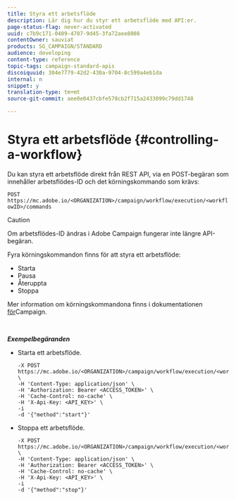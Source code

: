 ```yaml
---
title: Styra ett arbetsflöde
description: Lär dig hur du styr ett arbetsflöde med API:er.
page-status-flag: never-activated
uuid: c7b9c171-0409-4707-9d45-3fa72aee8008
contentOwner: sauviat
products: SG_CAMPAIGN/STANDARD
audience: developing
content-type: reference
topic-tags: campaign-standard-apis
discoiquuid: 304e7779-42d2-430a-9704-8c599a4eb1da
internal: n
snippet: y
translation-type: tm+mt
source-git-commit: aee0e0437cbfe578cb2f715a2433099c79dd1748

---
```



# Styra ett arbetsflöde {#controlling-a-workflow}

Du kan styra ett arbetsflöde direkt från REST API, via en POST-begäran som innehåller arbetsflödes-ID och det körningskommando som krävs:

`POST https://mc.adobe.io/<ORGANIZATION>/campaign/workflow/execution/<workflowID>/commands`

>[!CAUTION]
>
>Om arbetsflödes-ID ändras i Adobe Campaign fungerar inte längre API-begäran.

Fyra körningskommandon finns för att styra ett arbetsflöde:

* Starta
* Pausa
* Återuppta
* Stoppa

Mer information om körningskommandona finns i dokumentationen [för](https://helpx.adobe.com/campaign/standard/automating/using/executing-a-workflow.html)Campaign.

<br/>

***Exempelbegäranden***

* Starta ett arbetsflöde.

   ```
   -X POST https://mc.adobe.io/<ORGANIZATION>/campaign/workflow/execution/<workflowID>/commands \
   -H 'Content-Type: application/json' \
   -H 'Authorization: Bearer <ACCESS_TOKEN>' \
   -H 'Cache-Control: no-cache' \
   -H 'X-Api-Key: <API_KEY>' \
   -i
   -d '{"method":"start"}'
   ```

   <!-- + réponse -->

* Stoppa ett arbetsflöde.

   ```
   -X POST https://mc.adobe.io/<ORGANIZATION>/campaign/workflow/execution/<workflowID>/commands \
   -H 'Content-Type: application/json' \
   -H 'Authorization: Bearer <ACCESS_TOKEN>' \
   -H 'Cache-Control: no-cache' \
   -H 'X-Api-Key: <API_KEY>' \
   -i
   -d '{"method":"stop"}'
   ```

   <!-- + réponse -->
